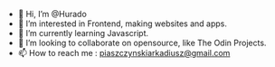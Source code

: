 - 👋 Hi, I’m @Hurado
- 👀 I’m interested in Frontend, making websites and apps.
- 🌱 I’m currently learning Javascript.
- 💞️ I’m looking to collaborate on opensource, like The Odin Projects.
- 📫 How to reach me : piaszczynskiarkadiusz@gmail.com

<!---
Hurado/Hurado is a ✨ special ✨ repository because its `README.md` (this file) appears on your GitHub profile.
You can click the Preview link to take a look at your changes.
--->
